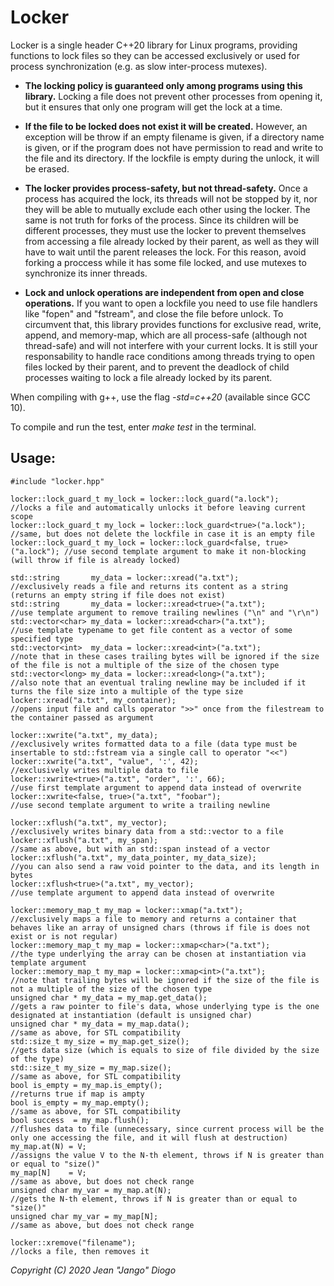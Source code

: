 # Locker

Locker is a single header C++20 library for Linux programs, providing functions to lock files so they can be accessed exclusively or used for process synchronization (e.g. as slow inter-process mutexes).

- **The locking policy is guaranteed only among programs using this library.** Locking a file does not prevent other processes from opening it, but it ensures that only one program will get the lock at a time.

- **If the file to be locked does not exist it will be created.** However, an exception will be throw if an empty filename is given, if a directory name is given, or if the program does not have permission to read and write to the file and its directory. If the lockfile is empty during the unlock, it will be erased.

- **The locker provides process-safety, but not thread-safety.** Once a process has acquired the lock, its threads will not be stopped by it, nor they will be able to mutually exclude each other using the locker. The same is not truth for forks of the process. Since its children will be different processes, they must use the locker to prevent themselves from accessing a file already locked by their parent, as well as they will have to wait until the parent releases the lock. For this reason, avoid forking a proccess while it has some file locked, and use mutexes to synchronize its inner threads.

- **Lock and unlock operations are independent from open and close operations.** If you want to open a lockfile you need to use file handlers like "fopen" and "fstream", and close the file before unlock. To circumvent that, this library provides functions for exclusive read, write, append, and memory-map, which are all process-safe (although not thread-safe) and will not interfere with your current locks. It is still your responsability to handle race conditions among threads trying to open files locked by their parent, and to prevent the deadlock of child processes waiting to lock a file already locked by its parent.

When compiling with g++, use the flag *-std=c++20* (available since GCC 10).

To compile and run the test, enter *make test* in the terminal.

## Usage:
```
#include "locker.hpp"

locker::lock_guard_t my_lock = locker::lock_guard("a.lock");              //locks a file and automatically unlocks it before leaving current scope
locker::lock_guard_t my_lock = locker::lock_guard<true>("a.lock");        //same, but does not delete the lockfile in case it is an empty file
locker::lock_guard_t my_lock = locker::lock_guard<false, true>("a.lock"); //use second template argument to make it non-blocking (will throw if file is already locked)

std::string       my_data = locker::xread("a.txt");                       //exclusively reads a file and returns its content as a string (returns an empty string if file does not exist)
std::string       my_data = locker::xread<true>("a.txt");                 //use template argument to remove trailing newlines ("\n" and "\r\n")
std::vector<char> my_data = locker::xread<char>("a.txt");                 //use template typename to get file content as a vector of some specified type
std::vector<int>  my_data = locker::xread<int>("a.txt");                  //note that in these cases trailing bytes will be ignored if the size of the file is not a multiple of the size of the chosen type
std::vector<long> my_data = locker::xread<long>("a.txt");                 //also note that an eventual traling newline may be included if it turns the file size into a multiple of the type size
locker::xread("a.txt", my_container);                                     //opens input file and calls operator ">>" once from the filestream to the container passed as argument

locker::xwrite("a.txt", my_data);                                         //exclusively writes formatted data to a file (data type must be insertable to std::fstream via a single call to operator "<<")
locker::xwrite("a.txt", "value", ':', 42);                                //exclusively writes multiple data to file
locker::xwrite<true>("a.txt", "order", ':', 66);                          //use first template argument to append data instead of overwrite
locker::xwrite<false, true>("a.txt", "foobar");                           //use second template argument to write a trailing newline

locker::xflush("a.txt", my_vector);                                       //exclusively writes binary data from a std::vector to a file
locker::xflush("a.txt", my_span);                                         //same as above, but with an std::span instead of a vector
locker::xflush("a.txt", my_data_pointer, my_data_size);                   //you can also send a raw void pointer to the data, and its length in bytes
locker::xflush<true>("a.txt", my_vector);                                 //use template argument to append data instead of overwrite

locker::memory_map_t my_map = locker::xmap("a.txt");                      //exclusively maps a file to memory and returns a container that behaves like an array of unsigned chars (throws if file is does not exist or is not regular)
locker::memory_map_t my_map = locker::xmap<char>("a.txt");                //the type underlying the array can be chosen at instantiation via template argument
locker::memory_map_t my_map = locker::xmap<int>("a.txt");                 //note that trailing bytes will be ignored if the size of the file is not a multiple of the size of the chosen type
unsigned char * my_data = my_map.get_data();                              //gets a raw pointer to file's data, whose underlying type is the one designated at instantiation (default is unsigned char)
unsigned char * my_data = my_map.data();                                  //same as above, for STL compatibility
std::size_t my_size = my_map.get_size();                                  //gets data size (which is equals to size of file divided by the size of the type) 
std::size_t my_size = my_map.size();                                      //same as above, for STL compatibility
bool is_empty = my_map.is_empty();                                        //returns true if map is ampty
bool is_empty = my_map.empty();                                           //same as above, for STL compatibility
bool success  = my_map.flush();                                           //flushes data to file (unnecessary, since current process will be the only one accessing the file, and it will flush at destruction)
my_map.at(N) = V;                                                         //assigns the value V to the N-th element, throws if N is greater than or equal to "size()"
my_map[N]    = V;                                                         //same as above, but does not check range
unsigned char my_var = my_map.at(N);                                      //gets the N-th element, throws if N is greater than or equal to "size()"
unsigned char my_var = my_map[N];                                         //same as above, but does not check range

locker::xremove("filename");                                              //locks a file, then removes it
```
*Copyright (C) 2020 Jean "Jango" Diogo*
